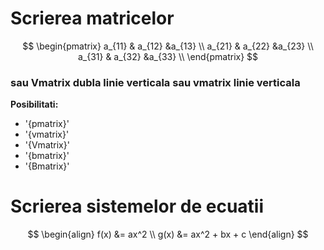 # Scrierea matricelor
$$
\begin{pmatrix}
a_{11} & a_{12} &a_{13} \\
a_{21} & a_{22} &a_{23} \\
a_{31} & a_{32} &a_{33} \\
\end{pmatrix}
$$
### sau Vmatrix dubla linie verticala sau vmatrix linie verticala

**Posibilitati:**
- '{pmatrix}'
- '{vmatrix}'
- '{Vmatrix}'
- '{bmatrix}'
- '{Bmatrix}'

# Scrierea sistemelor de ecuatii

$$
\begin{align}
f(x) &= ax^2 \\
g(x) &= ax^2 + bx + c
\end{align}
$$

